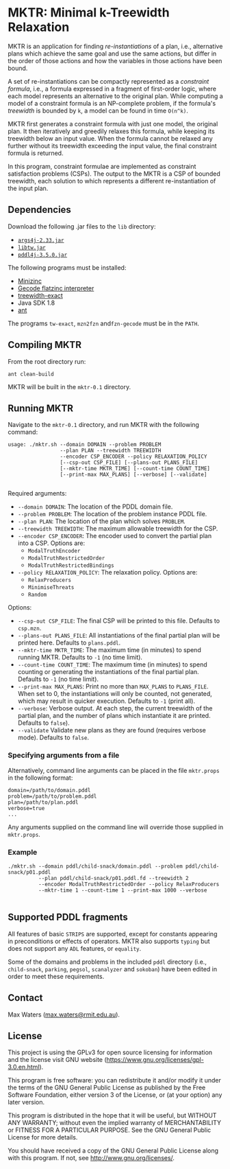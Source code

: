 # MKTR: Minimal k-Treewidth Relaxation

MKTR is an application for finding *re-instantiations* of a plan, i.e., alternative plans which achieve the same goal and use the same actions, but differ in the order of those actions and how the variables in those actions have been bound.

A set of re-instantiations can be compactly represented as a *constraint formula*, i.e., a formula expressed in a fragment of first-order logic, where each model represents an alternative to the original plan.
While computing a model of a constraint formula is an NP-complete problem, if the formula's *treewidth* is bounded by `k`, a model can be found in time `O(n^k)`.

MKTR first generates a constraint formula with just one model, the original plan.
It then iteratively and greedily relaxes this formula, while keeping its treewidth below an input value.
When the formula cannot be relaxed any further without its treewidth exceeding the input value, the final constraint formula is returned.

In this program, constraint formulae are implemented as constraint satisfaction problems (CSPs).
The output to the MKTR is a CSP of bounded treewidth, each solution to which represents a different re-instantiation of the input plan.

## Dependencies

Download the following .jar files to the `lib` directory:

* [`args4j-2.33.jar`](https://github.com/kohsuke/args4j)
* [`libtw.jar`](http://www.treewidth.com/treewidth/)
* [`pddl4j-3.5.0.jar`](https://github.com/pellierd/pddl4j)

The following programs must be installed:

* [Minizinc](http://www.minizinc.org)
* [Gecode flatzinc interpreter](http://www.gecode.org/flatzinc.html)
* [treewidth-exact](https://github.com/TCS-Meiji/treewidth-exact)
* Java SDK 1.8
* [ant](http://ant.apache.org)

The programs `tw-exact`, `mzn2fzn` and`fzn-gecode` must be in the `PATH`.

## Compiling MKTR

From the root directory run:
```
ant clean-build
```
MKTR will be built in the `mktr-0.1` directory.


## Running MKTR

Navigate to the `mktr-0.1` directory, and run MKTR with the following command:

```
usage: ./mktr.sh --domain DOMAIN --problem PROBLEM 
				 --plan PLAN --treewidth TREEWIDTH
				 --encoder CSP_ENCODER --policy RELAXATION_POLICY
			  	 [--csp-out CSP_FILE] [--plans-out PLANS_FILE]
			  	 [--mktr-time MKTR_TIME] [--count-time COUNT_TIME]
			  	 [--print-max MAX_PLANS] [--verbose] [--validate] 
			  	 
```
Required arguments:

* `--domain DOMAIN`: The location of the PDDL domain file.
* `--problem PROBLEM`: The location of the problem instance PDDL file.
* `--plan PLAN`: The location of the plan which solves `PROBLEM`.
* `--treewidth TREEWIDTH`: The maximum allowable treewidth for the CSP.
* `--encoder CSP_ENCODER`: The encoder used to convert the partial plan into a CSP. Options are: 
	* `ModalTruthEncoder` 
	* `ModalTruthRestrictedOrder` 
	* `ModalTruthRestrictedBindings`
* `--policy RELAXATION_POLICY`:  The relaxation policy. Options are: 
	* `RelaxProducers` 
	* `MinimiseThreats` 
	* `Random`
	
Options:

* `--csp-out CSP_FILE`: The final CSP will be printed to this file. Defaults to `csp.mzn`.
* `--plans-out PLANS_FILE`: All instantiations of the final partial plan will be printed here. Defaults to `plans.pddl`.
* `--mktr-time MKTR_TIME`: The maximum time (in minutes) to spend running MKTR. Defaults to `-1` (no time limit).
* `--count-time COUNT_TIME`: The maximum time (in minutes) to spend counting or generating the instantiations of the final partial plan. Defaults to `-1` (no time limit).
* `--print-max MAX_PLANS`: Print no more than `MAX_PLANS` to `PLANS_FILE`. When set to 0, the instantiations will only be counted, not generated, which may result in quicker execution. Defaults to `-1` (print all).
* `--verbose`: Verbose output. At each step, the current treewidth of the partial plan, and the number of plans which instantiate it are printed. Defaults to `false`).
* `--validate` Validate new plans as they are found (requires verbose mode). Defaults to `false`.


### Specifying arguments from a file

Alternatively, command line arguments can be placed in the file `mktr.props` in the following format:

```
domain=/path/to/domain.pddl
problem=/path/to/problem.pddl
plan=/path/to/plan.pddl
verbose=true
...
```

Any arguments supplied on the command line will override those supplied in `mktr.props`.

### Example

```
./mktr.sh --domain pddl/child-snack/domain.pddl --problem pddl/child-snack/p01.pddl
		  --plan pddl/child-snack/p01.pddl.fd --treewidth 2
		  --encoder ModalTruthRestrictedOrder --policy RelaxProducers
		  --mktr-time 1 --count-time 1 --print-max 1000 --verbose
			  	 
```

## Supported PDDL fragments

All features of basic `STRIPS` are supported, except for constants appearing in preconditions or effects of operators. MKTR also supports `typing` but does not support any `ADL` features, or `equality`. 

Some of the domains and problems in the included `pddl` directory (i.e., `child-snack`, `parking`, `pegsol`, `scanalyzer` and `sokoban`) have been edited in order to meet these requirements.


## Contact

Max Waters (max.waters@rmit.edu.au).
 

## License

This project is using the GPLv3 for open source licensing for information and the license visit GNU website (https://www.gnu.org/licenses/gpl-3.0.en.html).

This program is free software: you can redistribute it and/or modify it under the terms of the GNU General Public License as published by the Free Software Foundation, either version 3 of the License, or (at your option) any later version.

This program is distributed in the hope that it will be useful, but WITHOUT ANY WARRANTY; without even the implied warranty of MERCHANTABILITY or FITNESS FOR A PARTICULAR PURPOSE. See the GNU General Public License for more details.

You should have received a copy of the GNU General Public License along with this program. If not, see http://www.gnu.org/licenses/.


			  